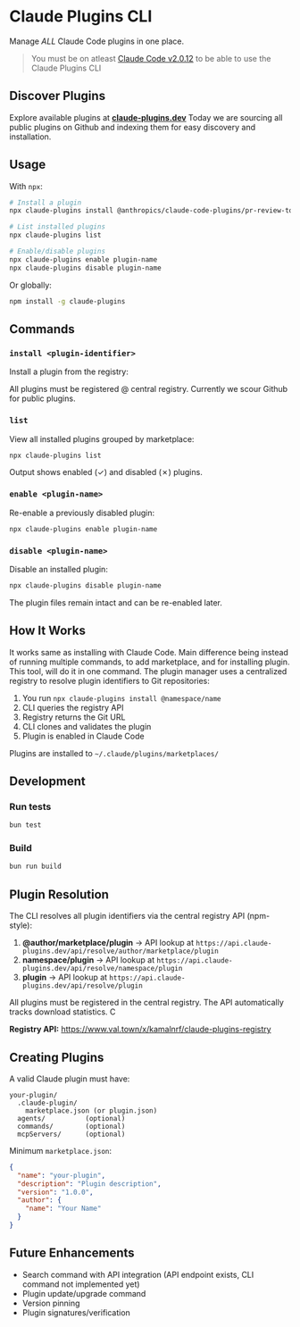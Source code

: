 # Claude Plugins CLI

Manage *ALL* Claude Code plugins in one place.

> You must be on atleast [Claude Code v2.0.12](https://x.com/claudeai/status/1976332881409737124) to be able to use the Claude Plugins CLI

## Discover Plugins

Explore available plugins at **[claude-plugins.dev](https://claude-plugins.dev)**
Today we are sourcing all public plugins on Github and indexing them for easy discovery and installation.

## Usage

With `npx`:

```bash
# Install a plugin
npx claude-plugins install @anthropics/claude-code-plugins/pr-review-toolkit

# List installed plugins
npx claude-plugins list

# Enable/disable plugins
npx claude-plugins enable plugin-name
npx claude-plugins disable plugin-name
```

Or globally:

```bash
npm install -g claude-plugins
```

## Commands

### `install <plugin-identifier>`

Install a plugin from the registry:

All plugins must be registered @ central registry. Currently we scour Github for public plugins.

### `list`

View all installed plugins grouped by marketplace:

```bash
npx claude-plugins list
```

Output shows enabled (✓) and disabled (✗) plugins.

### `enable <plugin-name>`

Re-enable a previously disabled plugin:

```bash
npx claude-plugins enable plugin-name
```

### `disable <plugin-name>`

Disable an installed plugin:

```bash
npx claude-plugins disable plugin-name
```

The plugin files remain intact and can be re-enabled later.

## How It Works

It works same as installing with Claude Code. Main difference being instead of running multiple commands, to add marketplace, and for installing plugin. This tool, will do it in one command. The plugin manager uses a centralized registry to resolve plugin identifiers to Git repositories:

1. You run `npx claude-plugins install @namespace/name`
2. CLI queries the registry API
3. Registry returns the Git URL
4. CLI clones and validates the plugin
5. Plugin is enabled in Claude Code

Plugins are installed to `~/.claude/plugins/marketplaces/`

## Development

### Run tests

```bash
bun test
```

### Build

```bash
bun run build
```

## Plugin Resolution

The CLI resolves all plugin identifiers via the central registry API (npm-style):

1. **@author/marketplace/plugin** → API lookup at `https://api.claude-plugins.dev/api/resolve/author/marketplace/plugin`
2. **namespace/plugin** → API lookup at `https://api.claude-plugins.dev/api/resolve/namespace/plugin`
3. **plugin** → API lookup at `https://api.claude-plugins.dev/api/resolve/plugin`

All plugins must be registered in the central registry. The API automatically tracks download statistics. C

**Registry API:** https://www.val.town/x/kamalnrf/claude-plugins-registry

## Creating Plugins

A valid Claude plugin must have:

```
your-plugin/
  .claude-plugin/
    marketplace.json (or plugin.json)
  agents/          (optional)
  commands/        (optional)
  mcpServers/      (optional)
```

Minimum `marketplace.json`:

```json
{
  "name": "your-plugin",
  "description": "Plugin description",
  "version": "1.0.0",
  "author": {
    "name": "Your Name"
  }
}
```

## Future Enhancements

- Search command with API integration (API endpoint exists, CLI command not implemented yet)
- Plugin update/upgrade command
- Version pinning
- Plugin signatures/verification
